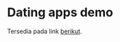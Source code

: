 # Dating apps demo

Tersedia pada link [berikut](https://github.com/One-Of-Those-Organization/dating-apps-demo).

